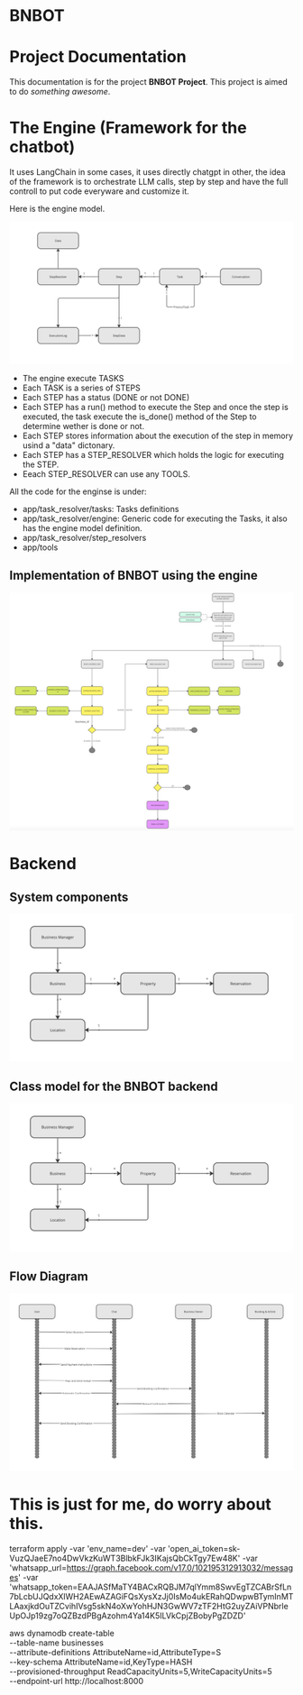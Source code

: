 # BNBOT

# Project Documentation

This documentation is for the project **BNBOT Project**. This project is aimed to do *something awesome*.

# The Engine (Framework for the chatbot)

It uses LangChain in some cases, it uses directly chatgpt in other, the idea of the framework is to orchestrate LLM calls, step by step and have the full controll to put code everyware and customize it.

Here is the engine model.

![Engine Model](doc/engine_model.png)

- The engine execute TASKS
- Each TASK is a series of STEPS
- Each STEP has a status (DONE or not DONE)
- Each STEP has a run() method to execute the Step and once the step is executed, the task execute the is_done() method of the Step to determine wether is done or not. 
- Each STEP stores information about the execution of the step in memory usind a "data" dictonary.
- Each STEP has a STEP_RESOLVER which holds the logic for executing the STEP.
- Eeach STEP_RESOLVER can use any TOOLS.

All the code for the enginse is under:
- app/task_resolver/tasks: Tasks definitions
- app/task_resolver/engine: Generic code for executing the Tasks, it also has the engine model definition.
- app/task_resolver/step_resolvers
- app/tools

## Implementation of BNBOT using the engine

![Engine BnBot](doc/engine_bnbot.png)


# Backend

## System components

![System Components](doc/business_model.png)

## Class model for the BNBOT backend

![Business Model](doc/business_model.png)

## Flow Diagram

![Flow Diagram](doc/flow_diagram.png)


# This is just for me, do worry about this.

terraform apply -var 'env_name=dev' -var 'open_ai_token=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' -var 'whatsapp_url=https://graph.facebook.com/v17.0/102195312913032/messages' -var 'whatsapp_token=EAAJASfMaTY4BACxRQBJM7qlYmm8SwvEgTZCABrSfLn7bLcbUJQdxXlWH2AEwAZAGiFQsXysXzJj0IsMo4ukERahQDwpwBTymInMTLAaxjkdOuTZCvihIVsg5skN4oXwYohHJN3GwWV7zTF2HtG2uyZAiVPNbrleUpOJp19zg7oQZBzdPBgAzohm4Ya14K5ILVkCpjZBobyPgZDZD'


aws dynamodb create-table \
    --table-name businesses \
    --attribute-definitions AttributeName=id,AttributeType=S \
    --key-schema AttributeName=id,KeyType=HASH \
    --provisioned-throughput ReadCapacityUnits=5,WriteCapacityUnits=5 \
    --endpoint-url http://localhost:8000